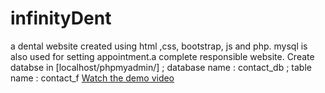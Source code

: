 # infinityDent
 a dental website created using html ,css, bootstrap, js and php. mysql is also used for setting appointment.a complete responsible website.
 Create databse in [localhost/phpmyadmin/] ;
 database name : contact_db ;
 table name : contact_f
[Watch the demo video](https://drive.google.com/file/d/1icDesf5e8w8hpjW4zkRVbVlHsNq6IQjA/view?usp=drive_link)
